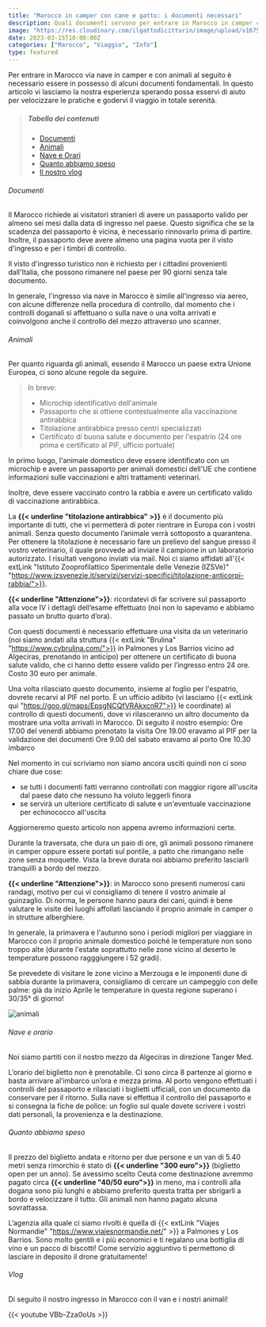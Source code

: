 ```yaml
---
title: "Marocco in camper con cane e gatto: i documenti necessari"
description: Quali documenti servono per entrare in Marocco in camper con cane e gatto? 
image: "https://res.cloudinary.com/ilgattodicitturin/image/upload/v1675350430/Articoli/IMG_6364_ekk5cx_veifcj.jpg"
date: 2023-03-15T10:00:00Z
categories: ["Marocco", "Viaggio", "Info"]
type: featured
---
```


Per entrare in Marocco via nave in camper e con animali al seguito è necessario essere in possesso di alcuni documenti fondamentali. 
In questo articolo vi lasciamo la nostra esperienza sperando possa esservi di aiuto per velocizzare le pratiche e godervi il viaggio in totale serenità.

> ##### Tabella dei contenuti
> - [Documenti](#Documenti) 
> - [Animali](#Animali)
> - [Nave e Orari](#Nave-e-orario)
> - [Quanto abbiamo speso](#Quanto-abbiamo-speso)
> - [Il nostro vlog](#Vlog)

###### Documenti
Il Marocco richiede ai visitatori stranieri di avere un passaporto valido per almeno sei mesi dalla data di ingresso nel paese. Questo significa che se la scadenza del passaporto è vicina, è necessario rinnovarlo prima di partire. Inoltre, il passaporto deve avere almeno una pagina vuota per il visto d'ingresso e per i timbri di controllo.

Il visto d'ingresso turistico non è richiesto per i cittadini provenienti dall'Italia, che possono rimanere nel paese per 90 giorni senza tale documento.


In generale, l'ingresso via nave in Marocco è simile all'ingresso via aereo, con alcune differenze nella procedura di controllo, dal momento che i controlli doganali si affettuano o sulla nave o una volta arrivati e coinvolgono anche il controllo del mezzo attraverso uno scanner.

###### Animali
Per quanto riguarda gli animali, essendo il Marocco un paese extra Unione Europea, ci sono alcune regole da seguire.

> In breve:
> - Microchip identificativo dell'animale
> - Passaporto che si ottiene contestualmente alla vaccinazione antirabbica
> - Titolazione antirabbica presso centri specializzati
> - Certificato di buona salute e documento per l'espatrio (24 ore prima e certificato al PIF, ufficio portuale)

In primo luogo, l'animale domestico deve essere identificato con un microchip e avere un passaporto per animali domestici dell'UE che contiene informazioni sulle vaccinazioni e altri trattamenti veterinari.

Inoltre, deve essere vaccinato contro la rabbia e avere un certificato valido di vaccinazione antirabbica.  

La **{{< underline "titolazione antirabbica" >}}** è il documento più importante di tutti, che vi permetterà di poter rientrare in Europa con i vostri animali. Senza questo documento l’animale verrà sottoposto a quarantena. 
Per ottenere la titolazione è necessario fare un prelievo del sangue presso il vostro veterinario, il quale provvede ad inviare il campione in un laboratorio autorizzato. I risultati vengono inviati via mail.
Noi ci siamo affidati all'{{< extLink "Istituto Zooprofilattico Sperimentale delle Venezie (IZSVe)" "https://www.izsvenezie.it/servizi/servizi-specifici/titolazione-anticorpi-rabbia/">}}.

**{{< underline "Attenzione">}}**: ricordatevi di far scrivere sul passaporto alla voce IV i dettagli dell’esame effettuato (noi non lo sapevamo e abbiamo passato un brutto quarto d’ora).

Con questi documenti è necessario effettuare una visita da un veterinario (noi siamo andati alla struttura {{< extLink "Brulina" "https://www.cvbrulina.com/">}} in Palmones y Los Barrios vicino ad Algeciras, prenotando in anticipo) per ottenere un certificato di buona salute valido, che ci hanno detto essere valido per l’ingresso entro 24 ore. Costo 30 euro per animale.

Una volta rilasciato questo documento, insieme al foglio per l'espatrio, dovrete recarvi al PIF nel porto. È un ufficio adibito (vi lasciamo {{< extLink qui "https://goo.gl/maps/EpsgNCQfVRAkxcnR7">}} le coordinate) al controllo di questi documenti, dove vi rilasceranno un altro documento da mostrare una volta arrivati in Marocco.
Di seguito il nostro esempio:
Ore 17.00 del venerdì abbiamo prenotato la visita
Ore 19.00 eravamo al PIF per la validazione dei documenti
Ore 9.00 del sabato eravamo al porto
Ore 10.30 imbarco 

Nel momento in cui scriviamo non siamo ancora usciti quindi non ci sono chiare due cose:
- se tutti i documenti fatti verranno controllati con maggior rigore all'uscita dal paese dato che nessuno ha voluto leggerli finora
- se servirà un ulteriore certificato di salute e un'eventuale vaccinazione per echinococco all'uscita

Aggiorneremo questo articolo non appena avremo informazioni certe.


Durante la traversata, che dura un paio di ore, gli animali possono rimanere in camper oppure essere portati sul pontile, a patto che rimangano nelle zone senza moquette. Vista la breve durata noi abbiamo preferito lasciarli tranquilli a bordo del mezzo. 

**{{< underline "Attenzione">}}**: in Marocco sono presenti numerosi cani randagi, motivo per cui vi consigliamo di tenere il vostro animale al guinzaglio. Di norma, le persone hanno paura dei cani, quindi è bene valutare le visite dei luoghi affollati lasciando il proprio animale in camper o in strutture alberghiere.

In generale, la primavera e l'autunno sono i periodi migliori per viaggiare in Marocco con il proprio animale domestico poiché le temperature non sono troppo alte (durante l'estate soprattutto nelle zone vicino al deserto le temperature possono ragggiungere i 52 gradi).

Se prevedete di visitare le zone vicino a Merzouga e le imponenti dune di sabbia durante la primavera, consigliamo di cercare un campeggio con delle palme: già da inizio Aprile le temperature in questa regione superano i 30/35° di giorno!

![animali](https://res.cloudinary.com/ilgattodicitturin/image/upload/v1675350434/Articoli/IMG_6024_kswhoo_s8ygtc.jpg)

###### Nave e orario
Noi siamo partiti con il nostro mezzo da Algeciras in direzione Tanger Med.

L’orario del biglietto non è prenotabile. Ci sono circa 8 partenze al giorno e basta arrivare al’imbarco un’ora e mezza prima.
Al porto vengono effettuati i controlli del passaporto e rilasciati i biglietti ufficiali, con un documento da conservare per il ritorno. 
Sulla nave si effettua il controllo del passaporto e si consegna la fiche de police: un foglio sul quale dovete scrivere i vostri dati personali, la provenienza e la destinazione. 

###### Quanto abbiamo speso
Il prezzo del biglietto andata e ritorno per due persone e un van di 5.40 metri senza rimorchio è stato di **{{< underline "300 euro">}}** (biglietto open per un anno).
Se avessimo scelto Ceuta come destinazione avremmo pagato circa **{{< underline "40/50 euro">}}** in meno, ma i controlli alla dogana sono più lunghi e abbiamo preferito questa tratta per sbrigarli a bordo e velocizzare il tutto.
Gli animali non hanno pagato alcuna sovrattassa. 

L’agenzia alla quale ci siamo rivolti è quella di {{< extLink "Viajes Normandie" "https://www.viajesnormandie.net/" >}} a Palmones y Los Barrios. Sono molto gentili e i più economici e ti regalano una bottiglia di vino e un pacco di biscotti!
Come servizio aggiuntivo ti permettono di lasciare in deposito il drone gratuitamente! 

###### Vlog
Di seguito il nostro ingresso in Marocco con il van e i nostri animali! 

{{< youtube VBb-Zza0oUs >}}


<!-- Per tutte le altre informazioni relative al nostro itinerario completo in Marocco trovi tutto nei due articoli dedicati  -->